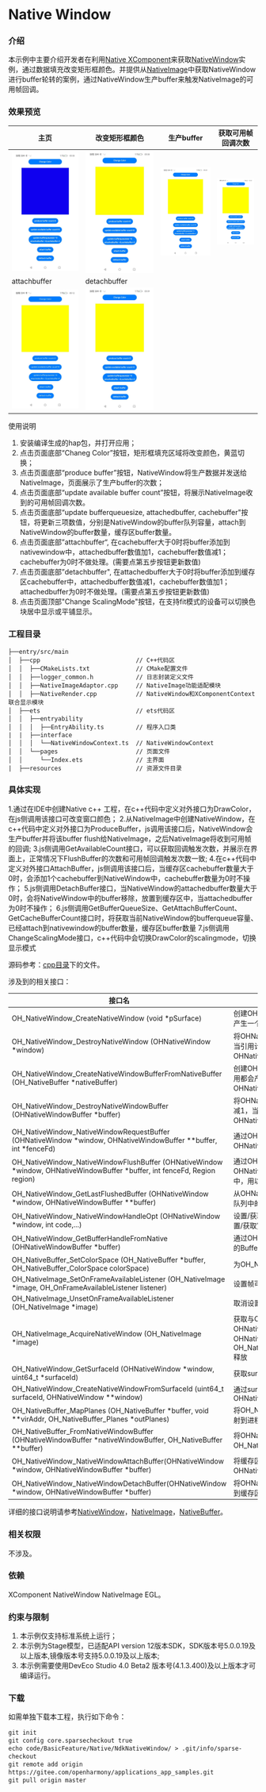 # Native Window

### 介绍

本示例中主要介绍开发者在利用[Native XComponent](https://docs.openharmony.cn/pages/v4.1/zh-cn/application-dev/reference/apis-arkui/arkui-ts/ts-basic-components-xcomponent.md)来获取[NativeWindow](https://docs.openharmony.cn/pages/v4.0/zh-cn/application-dev/reference/native-apis/_native_window.md)实例，通过数据填充改变矩形框颜色。并提供从[NativeImage](https://docs.openharmony.cn/pages/v4.1/zh-cn/application-dev/reference/apis-arkgraphics2d/_o_h___native_image.md)中获取NativeWindow进行buffer轮转的案例，通过NativeWindow生产buffer来触发NativeImage的可用帧回调。

### 效果预览

| 主页                                           | 改变矩形框颜色                                           | 生产buffer | 获取可用帧回调次数                                         |
|----------------------------------------------|---------------------------------------------------| --------------------------------------------------------- | --------------------------------------------------------- |
| ![main](screenshots/device/Main.jpg)         | ![Draw Path](screenshots/device/ChangeColor.jpg)  | ![change color](screenshots/device/ProduceBuffer.jpg) |![change color](screenshots/device/GetAvailableCount.jpg)|
| attachbuffer                                 | detachbuffer                                      |
| ![main](screenshots/device/AttachBuffer.jpg) | ![Draw Path](screenshots/device/DetachBuffer.jpg) |


使用说明

1. 安装编译生成的hap包，并打开应用；
2. 点击页面底部“Chaneg Color”按钮，矩形框填充区域将改变颜色，黄蓝切换；
3. 点击页面底部“produce buffer”按钮，NativeWindow将生产数据并发送给NativeImage，页面展示了生产buffer的次数；
4. 点击页面底部“update available buffer count”按钮，将展示NativeImage收到的可用帧回调次数。
5. 点击页面底部“update bufferqueuesize, attachedbuffer, cachebuffer"按钮，将更新三项数值，分别是NativeWindow的buffer队列容量，attach到NativeWindow的buffer数量，缓存区buffer数量。 
6. 点击页面底部”attachbuffer“, 在cachebuffer大于0时将buffer添加到nativewindow中，attachedbuffer数值加1，cachebuffer数值减1；cachebuffer为0时不做处理。(需要点第五步按钮更新数值)
7. 点击页面底部”detachbuffer", 在attachedbuffer大于0时将buffer添加到缓存区cachebuffer中，attachedbuffer数值减1，cachebuffer数值加1； attachedbuffer为0时不做处理。(需要点第五步按钮更新数值)
8. 点击页面顶部"Change ScalingMode"按钮，在支持fit模式的设备可以切换色块居中显示或平铺显示。

### 工程目录

```
├──entry/src/main
│  ├──cpp                           // C++代码区
│  │  ├──CMakeLists.txt             // CMake配置文件
│  │  ├──logger_common.h   			// 日志封装定义文件  
│  │  ├──NativeImageAdaptor.cpp     // NativeImage功能适配模块
│  │  ├──NativeRender.cpp           // NativeWindow和XComponentContext联合显示模块
│  ├──ets                           // ets代码区
│  │  ├──entryability
│  │  │  ├──EntryAbility.ts         // 程序入口类
|  |  ├──interface
│  │  │  └──NativeWindowContext.ts  // NativeWindowContext
│  │  └──pages                      // 页面文件
│  │     └──Index.ets               // 主界面
|  ├──resources         			// 资源文件目录
```

### 具体实现

1.通过在IDE中创建Native c++ 工程，在c++代码中定义对外接口为DrawColor，在js侧调用该接口可改变窗口颜色；
2.从NativeImage中创建NativeWindow，在c++代码中定义对外接口为ProduceBuffer，js调用该接口后，NativeWindow会生产buffer并将该buffer flush给NativeImage，之后NativeImage将收到可用帧的回调;
3.js侧调用GetAvailableCount接口，可以获取回调触发次数，并展示在界面上，正常情况下FlushBuffer的次数和可用帧回调触发次数一致;
4.在c++代码中定义对外接口AttachBuffer，js侧调用该接口后，当缓存区cachebuffer数量大于0时，会添加1个cachebuffer到NativeWindow中，cachebuffer数量为0时不操作；
5.js侧调用DetachBuffer接口，当NativeWindow的attachedbuffer数量大于0时，会将NativeWindow中的buffer移除，放置到缓存区中，当attachedbuffer为0时不操作；
6.js侧调用GetBufferQueueSize、GetAttachBufferCount、GetCacheBufferCount接口时，将获取当前NativeWindow的bufferqueue容量、已经attach到nativewindow的buffer数量，缓存区buffer数量
7.js侧调用ChangeScalingMode接口，c++代码中会切换DrawColor的scalingmode，切换显示模式

源码参考：[cpp目录](entry/src/main/cpp)下的文件。

涉及到的相关接口：


| 接口名 | 描述 |
| -------- | -------- |
| OH_NativeWindow_CreateNativeWindow (void *pSurface) | 创建OHNativeWindow实例，每次调用都会产生一个新的OHNativeWindow实例 |
| OH_NativeWindow_DestroyNativeWindow (OHNativeWindow *window) | 将OHNativeWindow对象的引用计数减1，当引用计数为0的时候，该OHNativeWindow对象会被析构掉 |
| OH_NativeWindow_CreateNativeWindowBufferFromNativeBuffer (OH_NativeBuffer *nativeBuffer) | 创建OHNativeWindowBuffer实例，每次调用都会产生一个新的OHNativeWindowBuffer实例 |
| OH_NativeWindow_DestroyNativeWindowBuffer (OHNativeWindowBuffer *buffer) | 将OHNativeWindowBuffer对象的引用计数减1，当引用计数为0的时候，该OHNativeWindowBuffer对象会被析构掉 |
| OH_NativeWindow_NativeWindowRequestBuffer (OHNativeWindow *window, OHNativeWindowBuffer **buffer, int *fenceFd) | 通过OHNativeWindow对象申请一块OHNativeWindowBuffer，用以内容生产 |
| OH_NativeWindow_NativeWindowFlushBuffer (OHNativeWindow *window, OHNativeWindowBuffer *buffer, int fenceFd, Region region) | 通过OHNativeWindow将生产好内容的OHNativeWindowBuffer放回到Buffer队列中，用以内容消费 |
| OH_NativeWindow_GetLastFlushedBuffer (OHNativeWindow *window, OHNativeWindowBuffer **buffer) | 从OHNativeWindow获取上次送回到buffer队列中的OHNativeWindowBuffer |
| OH_NativeWindow_NativeWindowHandleOpt (OHNativeWindow *window, int code,...) | 设置/获取OHNativeWindow的属性，包括设置/获取宽高、内容格式等 |
| OH_NativeWindow_GetBufferHandleFromNative (OHNativeWindowBuffer *buffer) | 通过OHNativeWindowBuffer获取该buffer的BufferHandle指针       |
| OH_NativeBuffer_SetColorSpace (OH_NativeBuffer *buffer, OH_NativeBuffer_ColorSpace colorSpace) | 为OH_NativeBuffer设置颜色空间属性                            |
| OH_NativeImage_SetOnFrameAvailableListener (OH_NativeImage *image, OH_OnFrameAvailableListener listener) | 设置帧可用回调                                               |
| OH_NativeImage_UnsetOnFrameAvailableListener (OH_NativeImage *image) | 取消设置帧可用回调                                           |
| OH_NativeImage_AcquireNativeWindow (OH_NativeImage *image)   | 获取与OH_NativeImage相关联的OHNativeWindow指针。 该OHNativeWindow后续不再需要时需要调用OH_NativeWindow_DestroyNativeWindow释放 |
| OH_NativeWindow_GetSurfaceId (OHNativeWindow *window, uint64_t *surfaceId) | 获取surfaceId |
| OH_NativeWindow_CreateNativeWindowFromSurfaceId (uint64_t surfaceId, OHNativeWindow **window) | 通过surfaceId获取对应的OHNativeWindow |
| OH_NativeBuffer_MapPlanes (OH_NativeBuffer *buffer, void **virAddr, OH_NativeBuffer_Planes *outPlanes) | 将OH_NativeBuffer对应的多通道ION内存映射到进程空间 |
| OH_NativeBuffer_FromNativeWindowBuffer (OHNativeWindowBuffer *nativeWindowBuffer, OH_NativeBuffer **buffer) | 将OHNativeWindowBuffer实例转换为OH_NativeBuffer实例 |
| OH_NativeWindow_NativeWindowAttachBuffer(OHNativeWindow *window, OHNativeWindowBuffer *buffer) | 将缓存区OHNativeWindowBuffer添加到OHNativeWindow中 |
| OH_NativeWindow_NativeWindowDetachBuffer(OHNativeWindow *window, OHNativeWindowBuffer *buffer) | 将OHNativeWindow中的buffer移除，放置到缓存区中 |

详细的接口说明请参考[NativeWindow](https://docs.openharmony.cn/pages/v4.1/zh-cn/application-dev/reference/apis-arkgraphics2d/_o_h___native_image.md)，[NativeImage](https://docs.openharmony.cn/pages/v4.1/zh-cn/application-dev/reference/apis-arkgraphics2d/_o_h___native_image.md)，[NativeBuffer](https://docs.openharmony.cn/pages/v4.0/zh-cn/application-dev/reference/native-apis/_o_h___native_buffer.md)。

### 相关权限

不涉及。

### 依赖

XComponent NativeWindow NativeImage EGL。

### 约束与限制

1. 本示例仅支持标准系统上运行；
2. 本示例为Stage模型，已适配API version 12版本SDK，SDK版本号5.0.0.19及以上版本,镜像版本号支持5.0.0.19及以上版本;
3. 本示例需要使用DevEco Studio 4.0 Beta2 版本号(4.1.3.400)及以上版本才可编译运行。
### 下载

如需单独下载本工程，执行如下命令：

```
git init
git config core.sparsecheckout true
echo code/BasicFeature/Native/NdkNativeWindow/ > .git/info/sparse-checkout
git remote add origin https://gitee.com/openharmony/applications_app_samples.git
git pull origin master
```
